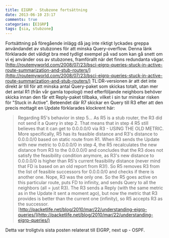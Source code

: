 ```yaml
---
title: EIGRP - Stubzone fortsättning
date: 2013-06-10 23:17
comments: true
categories: [EIGRP]
tags: [sia, stubzone]
---
```

Fortsättning på föregående inlägg då jag inte riktigt lyckades greppa användandet av stubzones för att minska Query-overflow. Denna länk förklarade det väldigt bra med tydligt exempel på vad som kan gå snett om vi ej använder oss av stubzones, framförallt när det finns redundanta vägar. [http://routemyworld.com/2008/07/23/bsci-eigrp-queries-stuck-in-active-route-summarization-and-stub-routers/](http://routemyworld.com/2008/07/23/bsci-eigrp-queries-stuck-in-active-route-summarization-and-stub-routers/) TL:DR-versionen är att det inte direkt är till för att minska antal Query-paket som skickas totalt, utan mer det antal R1 (från vår gamla topologi) med efterföljande neighbors behöver skicka innan den får ett Reply-paket tillbaka, vilket i sin tur minskar risken för "Stuck in Active". Beteendet där R7 skickar en Query till R3 efter att den precis mottagit en Update förklarades klockrent här:

> Regarding R5's behavior in step 5... As R5 is a stub router, the R3 did not send it a Query in step 2. That means that in step 4 R5 still believes that it can get to 0.0.0.0/0 via R3 - USING THE OLD METRIC. More specifically, R5 has its feasible distance and R3's distance to 0.0.0.0/0 based on static route from R1. When R3 sends the Update with new metric to 0.0.0.0/0 in step 4, the R5 recalculates the new distance from R3 to the 0.0.0.0/0 and concludes that the R3 does not satisfy the feasibility condition anymore, as R3's new distance to 0.0.0.0/0 is higher than R5's current feasibility distance (never mind that FD is based on an old report from R3!). So R5 removes R3 from the list of feasible successors for 0.0.0.0/0 and checks if there is another one. Nope, R3 was the only one. So the R5 goes active on this particular route, puts FD to infinity, and sends Query to all the neighbors (all = just R3). The R3 sends a Reply (with the same metric as in the Update it sent a moment ago), but now the metric that R3 provides is better than the current one (infinity), so R5 accepts R3 as the successor. [http://packetlife.net/blog/2010/mar/22/understanding-eigrp-queries/](http://packetlife.net/blog/2010/mar/22/understanding-eigrp-queries/)

Detta var troligtvis sista posten relaterat till EIGRP, next up - OSPF.
